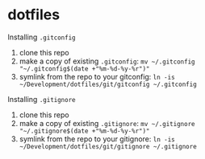 # dotfiles

Installing `.gitconfig`
1. clone this repo
2. make a copy of existing `.gitconfig`: `mv ~/.gitconfig "~/.gitconfig$(date +"%m-%d-%y-%r")"`
3. symlink from the repo to your gitconfig: `ln -is ~/Development/dotfiles/git/gitconfig ~/.gitconfig`

Installing `.gitignore`
1. clone this repo
2. make a copy of existing `.gitignore`: `mv ~/.gitignore "~/.gitignore$(date +"%m-%d-%y-%r")"`
3. symlink from the repo to your gitignore: `ln -is ~/Development/dotfiles/git/gitignore ~/.gitignore`

